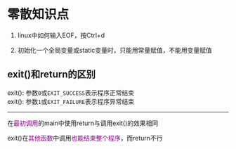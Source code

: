 # 零散知识点
1. linux中如何输入EOF，按Ctrl+d

2. 初始化一个全局变量或static变量时，只能用常量赋值，不能用变量赋值  

## exit()和return的区别
exit(): 参数`0`或`EXIT_SUCCESS`表示程序正常结束  
exit(): 参数`1`或`EXIT_FAILURE`表示程序异常结束  

---
在<font color=purple>最初调用</font>的main中使用return与调用exit()的效果相同  

exit()在<font color=purple>其他函数</font>中调用<font color=purple>也能结束整个程序</font>，而return不行  


